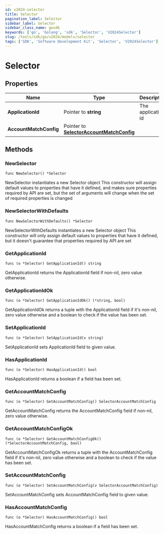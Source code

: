 ```yaml
---
id: v2024-selector
title: Selector
pagination_label: Selector
sidebar_label: Selector
sidebar_class_name: gosdk
keywords: ['go', 'Golang', 'sdk', 'Selector', 'V2024Selector'] 
slug: /tools/sdk/go/v2024/models/selector
tags: ['SDK', 'Software Development Kit', 'Selector', 'V2024Selector']
---
```


# Selector

## Properties

Name | Type | Description | Notes
------------ | ------------- | ------------- | -------------
**ApplicationId** | Pointer to **string** | The application id | [optional] 
**AccountMatchConfig** | Pointer to [**SelectorAccountMatchConfig**](selector-account-match-config) |  | [optional] 

## Methods

### NewSelector

`func NewSelector() *Selector`

NewSelector instantiates a new Selector object
This constructor will assign default values to properties that have it defined,
and makes sure properties required by API are set, but the set of arguments
will change when the set of required properties is changed

### NewSelectorWithDefaults

`func NewSelectorWithDefaults() *Selector`

NewSelectorWithDefaults instantiates a new Selector object
This constructor will only assign default values to properties that have it defined,
but it doesn't guarantee that properties required by API are set

### GetApplicationId

`func (o *Selector) GetApplicationId() string`

GetApplicationId returns the ApplicationId field if non-nil, zero value otherwise.

### GetApplicationIdOk

`func (o *Selector) GetApplicationIdOk() (*string, bool)`

GetApplicationIdOk returns a tuple with the ApplicationId field if it's non-nil, zero value otherwise
and a boolean to check if the value has been set.

### SetApplicationId

`func (o *Selector) SetApplicationId(v string)`

SetApplicationId sets ApplicationId field to given value.

### HasApplicationId

`func (o *Selector) HasApplicationId() bool`

HasApplicationId returns a boolean if a field has been set.

### GetAccountMatchConfig

`func (o *Selector) GetAccountMatchConfig() SelectorAccountMatchConfig`

GetAccountMatchConfig returns the AccountMatchConfig field if non-nil, zero value otherwise.

### GetAccountMatchConfigOk

`func (o *Selector) GetAccountMatchConfigOk() (*SelectorAccountMatchConfig, bool)`

GetAccountMatchConfigOk returns a tuple with the AccountMatchConfig field if it's non-nil, zero value otherwise
and a boolean to check if the value has been set.

### SetAccountMatchConfig

`func (o *Selector) SetAccountMatchConfig(v SelectorAccountMatchConfig)`

SetAccountMatchConfig sets AccountMatchConfig field to given value.

### HasAccountMatchConfig

`func (o *Selector) HasAccountMatchConfig() bool`

HasAccountMatchConfig returns a boolean if a field has been set.


